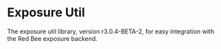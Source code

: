 # Exposure Util

The exposure util library, version r3.0.4-BETA-2, for easy integration with the Red Bee exposure backend.